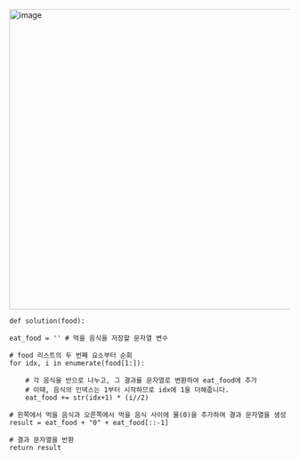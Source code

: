 <img width="540" alt="image" src="https://github.com/jinsungtoo/Programmers_coding-test/assets/115756142/b17b12b7-fde5-4c19-85a8-64d0f02e60f2">


    def solution(food):

    eat_food = '' # 먹을 음식을 저장할 문자열 변수

    # food 리스트의 두 번째 요소부터 순회
    for idx, i in enumerate(food[1:]):
        
        # 각 음식을 반으로 나누고, 그 결과를 문자열로 변환하여 eat_food에 추가
        # 이때, 음식의 인덱스는 1부터 시작하므로 idx에 1을 더해줍니다.
        eat_food += str(idx+1) * (i//2)
        
    # 왼쪽에서 먹을 음식과 오른쪽에서 먹을 음식 사이에 물(0)을 추가하여 결과 문자열을 생성
    result = eat_food + "0" + eat_food[::-1]
    
    # 결과 문자열을 반환
    return result
